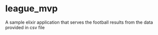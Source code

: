# league_mvp
A sample elixir application that serves the football results from the data provided in csv file
